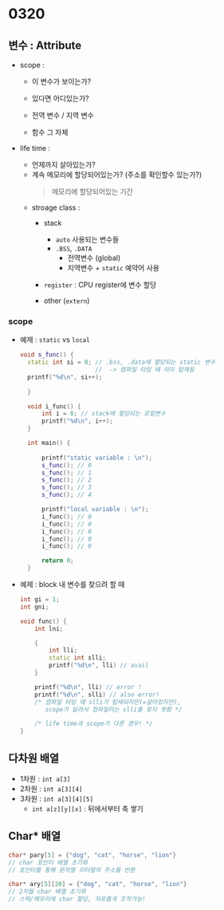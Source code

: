 # 0320

## 변수 : Attribute

- scope : 
  - 이 변수가 보이는가? 
  - 있다면 어디있는가?

  - 전역 변수 / 지역 변수
  - 함수 그 자체

- life time : 
  - 언제까지 살아있는가?
  - 계속 메모리에 할당되어있는가? (주소를 확인할수 있는가?)
    >  메모리에 할당되어있는 기간
  - stroage class :
    - stack
      - `auto`  사용되는 변수들
      - `.BSS`, `.DATA`
        - 전역변수 (global)
        - 지역변수 + `static` 예약어 사용
    - `register` : CPU register에 변수 할당
  
    - other (`extern`)

### scope

- 예제 : `static` vs `local`
  ```c++
  void s_func() {
    static int si = 0; // .bss, .data에 할당되는 static 변수
                       //  -> 컴파일 타임 때 이미 탑재됨 
    printf("%d\n", si++);
    
    }

    void i_func() {
        int i = 0; // stack에 할당되는 로컬변수
        printf("%d\n", i++);
    }

    int main() {
        
        printf("static variable : \n");
        s_func(); // 0
        s_func(); // 1
        s_func(); // 2
        s_func(); // 3
        s_func(); // 4

        printf("local variable : \n");
        i_func(); // 0
        i_func(); // 0
        i_func(); // 0
        i_func(); // 0
        i_func(); // 0

        return 0;
    }
  ```

- 예제 : block 내 변수를 찾으려 할 때
    ``` c++
    int gi = 1;
    int gni;

    void func() {
        int lni;

        {
            int lli;
            static int slli;
            printf("%d\n", lli) // avail
        }

        printf("%d\n", lli) // error ! 
        printf("%d\n", slli) // also error!
        /* 컴파일 타임 때 slli가 탑재되지만(=살아있지만),
           scope가 달라서 컴파일러는 slli를 찾지 못함 */

        /* life time과 scope가 다른 경우! */
    }

    ```

## 다차원 배열

- 1차원 : `int a[3]`
- 2차원 : `int a[3][4]`
- 3차원 : `int a[3][4][5]`
  - `int a[z][y][x]` : 뒤에서부터 축 쌓기

## Char* 배열

  ```c++
  char* pary[5] = {"dog", "cat", "horse", "lion"} 
  // char 포인터 배열 초기화
  // 포인터를 통해 문자열 리터럴의 주소를 반환
  ```
   ```c++
  char* ary[5][20] = {"dog", "cat", "horse", "lion"}
  // 2차월 char 배열 초기화
  // 스택/메모리에 char 할당, 자유롭게 조작가능!
  ```

